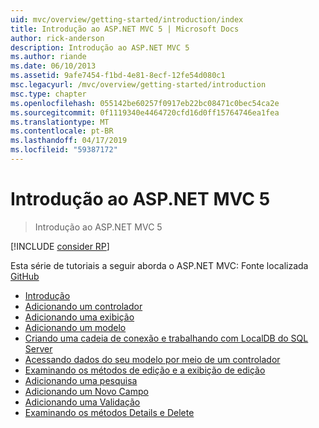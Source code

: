 ```yaml
---
uid: mvc/overview/getting-started/introduction/index
title: Introdução ao ASP.NET MVC 5 | Microsoft Docs
author: rick-anderson
description: Introdução ao ASP.NET MVC 5
ms.author: riande
ms.date: 06/10/2013
ms.assetid: 9afe7454-f1bd-4e81-8ecf-12fe54d080c1
msc.legacyurl: /mvc/overview/getting-started/introduction
msc.type: chapter
ms.openlocfilehash: 055142be60257f0917eb22bc08471c0bec54ca2e
ms.sourcegitcommit: 0f1119340e4464720cfd16d0ff15764746ea1fea
ms.translationtype: MT
ms.contentlocale: pt-BR
ms.lasthandoff: 04/17/2019
ms.locfileid: "59387172"
---
```

# <a name="getting-started-with-aspnet-mvc-5"></a>Introdução ao ASP.NET MVC 5

> Introdução ao ASP.NET MVC 5

[!INCLUDE [consider RP](../../../../includes/razor.md)]

Esta série de tutoriais a seguir aborda o ASP.NET MVC: Fonte localizada [GitHub](https://github.com/aspnet/AspNetDocs/tree/master/aspnet/mvc/overview/getting-started/introduction/sample/MvcMovie/MvcMovie)

- [Introdução](getting-started.md)
- [Adicionando um controlador](adding-a-controller.md)
- [Adicionando uma exibição](adding-a-view.md)
- [Adicionando um modelo](adding-a-model.md)
- [Criando uma cadeia de conexão e trabalhando com LocalDB do SQL Server](creating-a-connection-string.md)
- [Acessando dados do seu modelo por meio de um controlador](accessing-your-models-data-from-a-controller.md)
- [Examinando os métodos de edição e a exibição de edição](examining-the-edit-methods-and-edit-view.md)
- [Adicionando uma pesquisa](adding-search.md)
- [Adicionando um Novo Campo](adding-a-new-field.md)
- [Adicionando uma Validação](adding-validation.md)
- [Examinando os métodos Details e Delete](examining-the-details-and-delete-methods.md)
